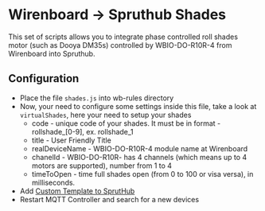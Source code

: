 # Wirenboard -> Spruthub Shades

This set of scripts allows you to integrate phase controlled roll shades motor (such as Dooya DM35s) controlled by WBIO-DO-R10R-4 from Wirenboard into Spruthub.

## Configuration

* Place the file `shades.js` into wb-rules directory
* Now, your need to configure some settings inside this file, take a look at `virtualShades`, here your need to setup your shades
    * code - unique code of your shades. It must be in format - rollshade_[0-9], ex. rollshade_1
    * title - User Friendly Title
    * realDeviceName - WBIO-DO-R10R-4 module name at Wirenboard
    * chanelId - WBIO-DO-R10R- has 4 channels (which means up to 4 motors are supported), number from 1 to 4
    * timeToOpen - time full shades open (from 0 to 100 or visa versa), in milliseconds.
* Add [Custom Template to SprutHub](https://wiki.spruthub.ru/%D0%94%D0%BE%D0%B1%D0%B0%D0%B2%D0%BB%D0%B5%D0%BD%D0%B8%D0%B5_%D0%BA%D0%B0%D1%81%D1%82%D0%BE%D0%BC%D0%BD%D1%8B%D1%85_%D1%88%D0%B0%D0%B1%D0%BB%D0%BE%D0%BD%D0%BE%D0%B2_%D0%B4%D0%BB%D1%8F_%D0%BB%D1%8E%D0%B1%D1%8B%D1%85_%D1%83%D1%81%D1%82%D1%80%D0%BE%D0%B9%D1%81%D1%82%D0%B2)
* Restart MQTT Controller and search for a new devices
